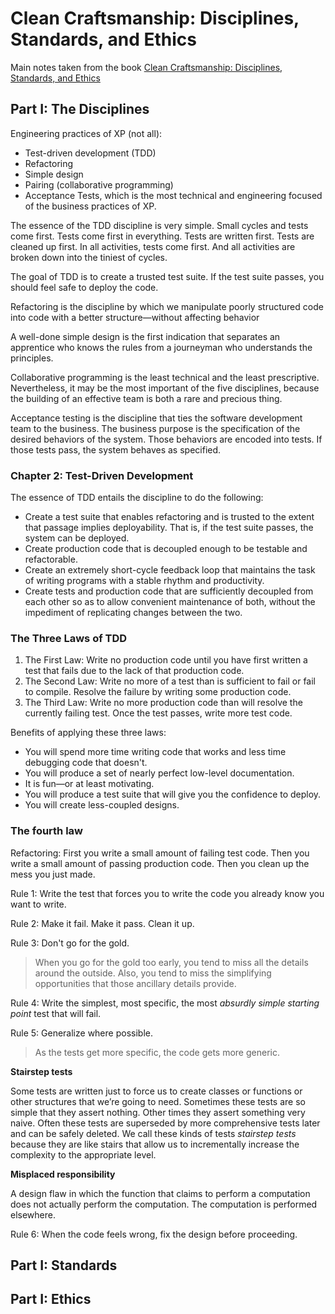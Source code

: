# Clean Craftsmanship: Disciplines, Standards, and Ethics

Main notes taken from the book [Clean Craftsmanship: Disciplines, Standards, and Ethics](https://www.amazon.com/Clean-Craftsmanship-Disciplines-Standards-Ethics/dp/013691571X)

## Part I: The Disciplines

Engineering practices of XP (not all):

- Test-driven development (TDD)
- Refactoring
- Simple design
- Pairing (collaborative programming)
- Acceptance Tests, which is the most technical and engineering focused of the business practices of XP.

The essence of the TDD discipline is very simple. Small cycles and tests come first. Tests come first in everything.
Tests are written first. Tests are cleaned up first. In all activities, tests come first. And all activities are broken
down into the tiniest of cycles.

The goal of TDD is to create a trusted test suite. If the test suite passes, you should feel safe to deploy the code.

Refactoring is the discipline by which we manipulate poorly structured code into code with a better structure—without
affecting behavior

A well-done simple design is the first indication that separates an apprentice who knows the rules from a journeyman
who understands the principles.

Collaborative programming is the least technical and the least prescriptive. Nevertheless, it may be the most
important of the five disciplines, because the building of an effective team is both a rare and precious thing.

Acceptance testing is the discipline that ties the software development team to the business. The business purpose is
the specification of the desired behaviors of the system. Those behaviors are encoded into tests. If those tests pass,
the system behaves as specified.

### Chapter 2: Test-Driven Development

The essence of TDD entails the discipline to do the following:

- Create a test suite that enables refactoring and is trusted to the extent that passage implies deployability.
  That is, if the test suite passes, the system can be deployed.
- Create production code that is decoupled enough to be testable and refactorable.
- Create an extremely short-cycle feedback loop that maintains the task of writing programs with a stable rhythm and
  productivity.
- Create tests and production code that are sufficiently decoupled from each other so as to allow convenient
  maintenance of both, without the impediment of replicating changes between the two.

### The Three Laws of TDD

1. The First Law: Write no production code until you have first written a test that fails due to the lack of that
   production code.
2. The Second Law: Write no more of a test than is sufficient to fail or fail to compile. Resolve the failure by
   writing some production code.
3. The Third Law: Write no more production code than will resolve the currently failing test. Once the test passes,
   write more test code.

Benefits of applying these three laws:

- You will spend more time writing code that works and less time debugging code that doesn't.
- You will produce a set of nearly perfect low-level documentation.
- It is fun—or at least motivating.
- You will produce a test suite that will give you the confidence to deploy.
- You will create less-coupled designs.

### The fourth law

Refactoring: First you write a small amount of failing test code. Then you write a small amount of passing production
code. Then you clean up the mess you just made.

Rule 1: Write the test that forces you to write the code you already know you want to write.

Rule 2: Make it fail. Make it pass. Clean it up.

Rule 3: Don't go for the gold.

> When you go for the gold too early, you tend to miss all the details around the outside. Also, you tend to miss
> the simplifying opportunities that those ancillary details provide.

Rule 4: Write the simplest, most specific, the most *absurdly simple starting point* test that will fail.

Rule 5: Generalize where possible.

> As the tests get more specific, the code gets more generic.

**Stairstep tests**

Some tests are written just to force us to create classes or functions or other structures that we’re going to need.
Sometimes these tests are so simple that they assert nothing. Other times they assert something very naive. Often
these tests are superseded by more comprehensive tests later and can be safely deleted. We call these kinds of tests
_stairstep tests_ because they are like stairs that allow us to incrementally increase the complexity to the
appropriate level.

**Misplaced responsibility**

A design flaw in which the function that claims to perform a computation does not actually perform the computation.
The computation is performed elsewhere.

Rule 6: When the code feels wrong, fix the design before proceeding.

## Part I: Standards

## Part I: Ethics
